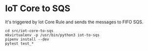 # IoT Core to SQS
It's triggered by Iot Core Rule and sends the messages to FIFO SQS.

```
cd src/iot-core-to-sqs
mkvirtualenv -p /usr/bin/python3 iot-to-sqs
pipenv install --dev
pytest test_*
```
